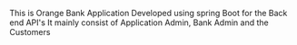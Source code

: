 This is Orange Bank Application Developed using spring Boot for the Back end API's
It mainly consist of Application Admin, Bank Admin and the Customers
